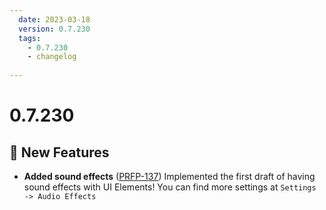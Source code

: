 ```yaml
---
  date: 2023-03-18
  version: 0.7.230
  tags:
    - 0.7.230
    - changelog
  
---
```


# 0.7.230

## :rocket: New Features

- **Added sound effects** ([PRFP-137](https://pianorhythm.myjetbrains.com/youtrack/issue/PRFP-137)) Implemented the first draft of having sound effects with UI Elements! You can find more settings at `Settings -> Audio Effects`

<!----------------------------------------------->

